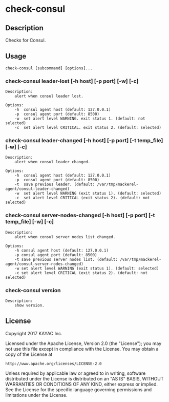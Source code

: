# check-consul
## Description
Checks for Consul.

## Usage
```
check-consul [subcommand] [options]...
```

### check-consul leader-lost [-h host] [-p port] [-w] [-c]
    Description:
        alert when consul leader lost.

    Options:
        -h  consul agent host (default: 127.0.0.1)
        -p  consul agent port (default: 8500)
        -w  set alert level WARNING. exit status 1. (default: not selected)
        -c  set alert level CRITICAL. exit status 2. (default: selected)

### check-consul leader-changed [-h host] [-p port] [-t temp_file] [-w] [-c]
    Description:
        alert when consul leader changed.

    Options:
        -h  consul agent host (default: 127.0.0.1)
        -p  consul agent port (default: 8500)
        -t  save previous leader. (default: /var/tmp/mackerel-agent/consul-leader-changed)
        -w  set alert level WARNING (exit status 1). (default: selected)
        -c  set alert level CRITICAL (exit status 2). (default: not selected)

### check-consul server-nodes-changed [-h host] [-p port] [-t temp_file] [-w] [-c]
    Description:
        alert when consul server nodes list changed.

    Options:
        -h consul agent host (default: 127.0.0.1)
        -p consul agent port (default: 8500)
        -t save previous server nodes list. (default: /var/tmp/mackerel-agent/consul-server-nodes-changed)
        -w set alert level WARNING (exit status 1). (default: selected)
        -c set alert level CRITICAL (exit status 2). (default: not selected)

### check-consul version
    Description:
        show version.

## License
Copyright 2017 KAYAC Inc.

Licensed under the Apache License, Version 2.0 (the "License");
you may not use this file except in compliance with the License.
You may obtain a copy of the License at

    http://www.apache.org/licenses/LICENSE-2.0

Unless required by applicable law or agreed to in writing, software
distributed under the License is distributed on an "AS IS" BASIS,
WITHOUT WARRANTIES OR CONDITIONS OF ANY KIND, either express or implied.
See the License for the specific language governing permissions and
limitations under the License.
